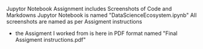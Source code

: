 Jupytor Notebook Assignment includes Screenshots of Code and Markdowns
Jupytor Notebook is named "DataScienceEcosystem.ipynb"
All screenshots are named as per Assigment instructions
* the Assigment I worked from is here in PDF format named "Final Assigment instructions.pdf"
